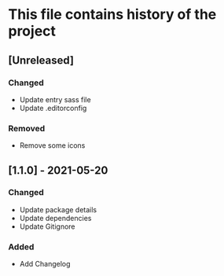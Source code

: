 # This file contains history of the project

## [Unreleased]
### Changed
- Update entry sass file
- Update .editorconfig

### Removed
- Remove some icons

## [1.1.0] - 2021-05-20
### Changed
- Update package details
- Update dependencies
- Update Gitignore

### Added
- Add Changelog
